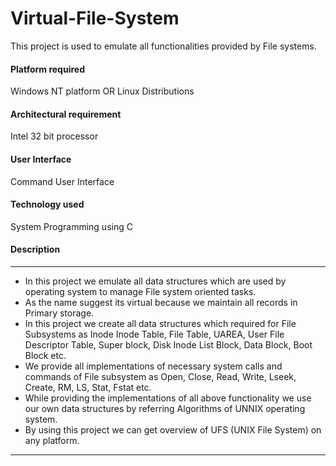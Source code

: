 # Virtual-File-System

This project is used to emulate all functionalities provided by File systems.

#### Platform required
Windows NT platform OR Linux Distributions

#### Architectural requirement
Intel 32 bit processor

#### User Interface
Command User Interface

#### Technology used
System Programming using C

#### Description
- - - -
* In this project we emulate all data structures which are used by operating system to
manage File system oriented tasks.
* As the name suggest its virtual because we maintain all records in Primary storage.
* In this project we create all data structures which required for File Subsystems as
Inode Inode Table, File Table, UAREA, User File Descriptor Table, Super block, Disk
Inode List Block, Data Block, Boot Block etc.
* We provide all implementations of necessary system calls and commands of File
subsystem as Open, Close, Read, Write, Lseek, Create, RM, LS, Stat, Fstat etc.
* While providing the implementations of all above functionality we use our own data
structures by referring Algorithms of UNNIX operating system.
* By using this project we can get overview of UFS (UNIX File System) on any platform.
- - - -

